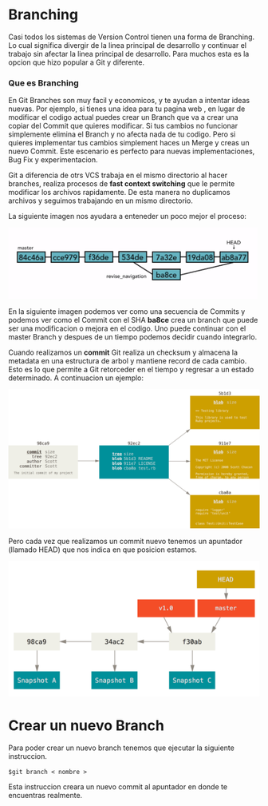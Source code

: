 # Branching 

Casi todos los sistemas de Version Control tienen una forma de Branching. Lo cual significa divergir de la linea principal de desarrollo y continuar el trabajo sin afectar la linea principal de desarrollo. Para muchos esta es la opcion que hizo popular a Git y diferente.

### Que es Branching

En Git Branches son muy facil y economicos, y te ayudan a intentar ideas nuevas. Por ejemplo, si tienes una idea para tu pagina web , en lugar de modificar el codigo actual puedes crear un Branch que va a crear una copiar del Commit que quieres modificar. Si tus cambios no funcionar simplemente elimina el Branch y no afecta nada de tu codigo. Pero si quieres implementar tus cambios simplement haces un Merge y creas un nuevo Commit. Este escenario es perfecto para nuevas implementaciones, Bug Fix y experimentacion.

Git a diferencia de otrs VCS trabaja en el mismo directorio al hacer branches, realiza procesos de __fast context switching__ que le permite modificar los archivos rapidamente. De esta manera no duplicamos archivos y seguimos trabajando en un mismo directorio.

La siguiente imagen nos ayudara a enteneder un poco mejor el proceso:

<img src="git_branch_overview.png" width="500px">


En la siguiente imagen podemos ver como una secuencia de Commits y podemos ver como el Commit con el SHA __ba8ce__ crea un branch que puede ser una modificacion o mejora en el codigo. Uno puede continuar con el master Branch y despues de un tiempo podemos decidir cuando integrarlo.

Cuando realizamos un __commit__ Git realiza un checksum y almacena la metadata en una estructura de arbol y mantiene record de cada cambio. Esto es lo que permite a Git retorceder en el tiempo y regresar a un estado determinado. A continuacion un ejemplo:

<img src="commit-and-tree.png" with="500px">

Pero cada vez que realizamos un commit nuevo tenemos un apuntador (llamado HEAD) que nos indica en que posicion estamos.

<img src="branch-and-history.png" with="500px">

# Crear un nuevo Branch

Para poder crear un nuevo branch tenemos que ejecutar la siguiente instruccion.

```
$git branch < nombre >
```
Esta instruccion creara un nuevo commit al apuntador en donde te encuentras realmente.




